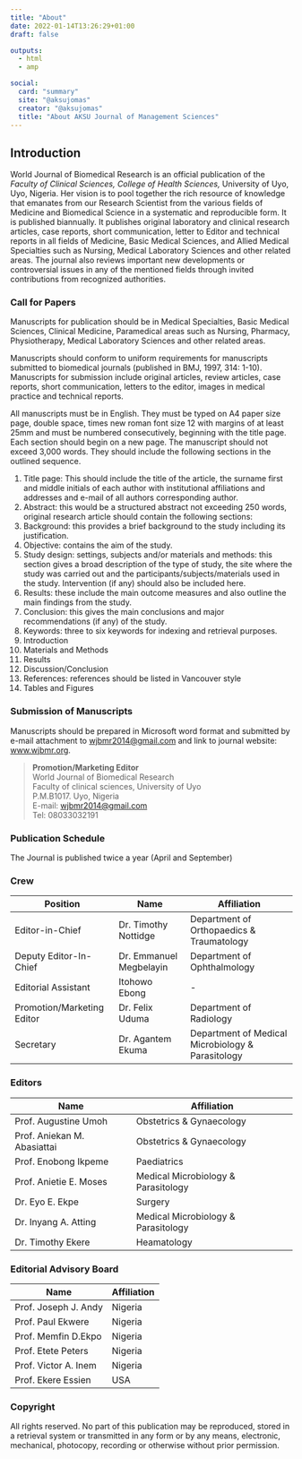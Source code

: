 ```yaml
---
title: "About"
date: 2022-01-14T13:26:29+01:00
draft: false

outputs:
  - html
  - amp

social:
  card: "summary"
  site: "@aksujomas"
  creator: "@aksujomas"
  title: "About AKSU Journal of Management Sciences"
---
```


## Introduction

World Journal of Biomedical Research is an official publication of the _Faculty of Clinical Sciences, College of Health Sciences,_ University of Uyo, Uyo, Nigeria. Her vision is to pool together the rich resource of knowledge that emanates from our Research Scientist from the various fields of Medicine and Biomedical Science in a systematic and reproducible form. It is published biannually. It publishes original laboratory and clinical research articles, case reports, short communication, letter to Editor and technical reports in all fields of Medicine, Basic Medical Sciences, and Allied Medical Specialties such as Nursing, Medical Laboratory Sciences and other related areas. The journal also reviews important new developments or controversial issues in any of the mentioned fields through invited contributions from recognized authorities.

### Call for Papers

Manuscripts for publication should be in Medical Specialties, Basic Medical Sciences, Clinical Medicine, Paramedical areas such as Nursing, Pharmacy, Physiotherapy, Medical Laboratory Sciences and other related areas. 

Manuscripts should conform to uniform requirements for manuscripts submitted to biomedical journals (published in BMJ, 1997, 314: 1-10). Manuscripts for submission include original articles, review articles, case reports, short communication, letters to the editor, images in medical practice and technical reports.

All manuscripts must be in English. They must be typed on A4 paper size page, double space, times new roman font size 12 with margins of at least 25mm and must be numbered consecutively, beginning with the title page. Each section should begin on a new page. The manuscript should not exceed 3,000 words. They should include the following sections in the outlined sequence.

1. Title page: This should include the title of the article, the surname first and middle initials of each author with institutional affiliations and addresses and e-mail of all authors corresponding author.
1. Abstract: this would be a structured abstract not exceeding 250 words, original research article should contain the following sections:
1. Background: this provides a brief background to the study including its justification.
1. Objective: contains the aim of the study.
1. Study design: settings, subjects and/or materials and methods: this section gives a broad description of the type of study, the site where the study was carried out and the participants/subjects/materials used in the study. Intervention (if any) should also be included here.
1. Results: these include the main outcome measures and also outline the main findings from the study.
1. Conclusion: this gives the main conclusions and major recommendations (if any) of the study.
1. Keywords: three to six keywords for indexing and retrieval purposes.
1. Introduction
1. Materials and Methods
1. Results
1. Discussion/Conclusion
1. References: references should be listed in Vancouver style
1. Tables and Figures

### Submission of Manuscripts

Manuscripts should be prepared in Microsoft word format and submitted by e-mail attachment to wjbmr2014@gmail.com and link to journal website: www.wjbmr.org.

>**Promotion/Marketing Editor**\
>World Journal of Biomedical Research\
>Faculty of clinical sciences, University of Uyo\
>P.M.B1017. Uyo, Nigeria\
>E-mail: wjbmr2014@gmail.com\
>Tel: 08033032191

### Publication Schedule

The Journal is published twice a year (April and September)

### Crew

| Position               | Name                            | Affiliation                               |
| ---------------------- | ------------------------------- | ----------------------------------------- |
| Editor-in-Chief        | Dr. Timothy Nottidge            | Department of Orthopaedics & Traumatology |
| Deputy Editor-In-Chief | Dr. Emmanuel Megbelayin         | Department of Ophthalmology               |
| Editorial Assistant    | Itohowo Ebong                   | -                                         |
| Promotion/Marketing Editor  | Dr. Felix Uduma            | Department of Radiology                   |
| Secretary              | Dr. Agantem Ekuma               | Department of Medical Microbiology & Parasitology  |

### Editors

| Name                          | Affiliation                                     |
| ----------------------------- | ----------------------------------------------- |
| Prof. Augustine Umoh          | Obstetrics & Gynaecology                        |
| Prof. Aniekan M. Abasiattai   | Obstetrics & Gynaecology                        |
| Prof. Enobong Ikpeme          | Paediatrics                                     |
| Prof. Anietie E. Moses        | Medical Microbiology & Parasitology             |
| Dr. Eyo E. Ekpe               | Surgery                                         |
| Dr. Inyang A. Atting          | Medical Microbiology & Parasitology             |
| Dr. Timothy Ekere             | Heamatology                                     |

### Editorial Advisory Board

| Name                          | Affiliation                                     |
| ----------------------------- | ----------------------------------------------- |
| Prof. Joseph J. Andy          | Nigeria                                         |
| Prof. Paul Ekwere             | Nigeria                                         |
| Prof. Memfin D.Ekpo           | Nigeria                                         |
| Prof. Etete Peters            | Nigeria                                         |
| Prof. Victor A. Inem          | Nigeria                                         |
| Prof. Ekere Essien            | USA                                             |

### Copyright

All rights reserved. No part of this publication may be reproduced, stored in a retrieval system or transmitted in any form or by any means, electronic, mechanical, photocopy, recording or otherwise without prior permission.
